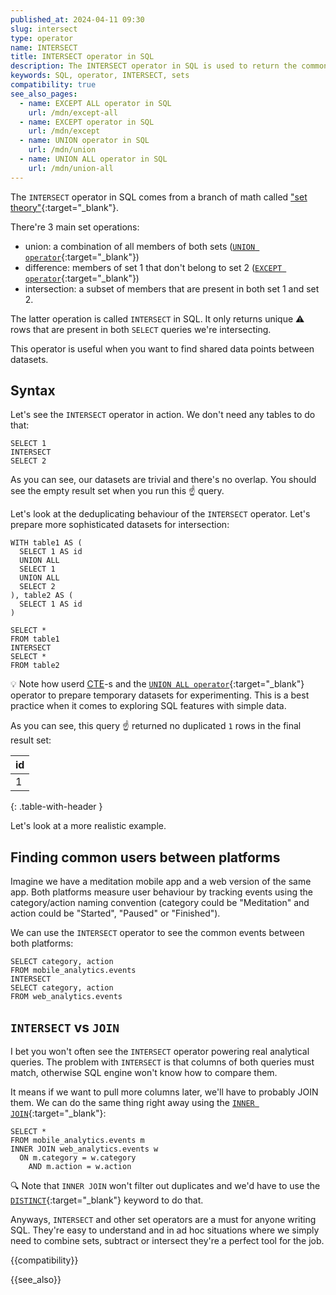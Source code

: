 ```yaml
---
published_at: 2024-04-11 09:30
slug: intersect
type: operator
name: INTERSECT
title: INTERSECT operator in SQL
description: The INTERSECT operator in SQL is used to return the common records from two or more SELECT queries.
keywords: SQL, operator, INTERSECT, sets
compatibility: true
see_also_pages:
  - name: EXCEPT ALL operator in SQL
    url: /mdn/except-all
  - name: EXCEPT operator in SQL
    url: /mdn/except
  - name: UNION operator in SQL
    url: /mdn/union
  - name: UNION ALL operator in SQL
    url: /mdn/union-all
---
```


The `INTERSECT` operator in SQL comes from a branch of math called ["set theory"](https://en.wikipedia.org/wiki/Set_(mathematics)#Basic_operations){:target="_blank"}.

There're 3 main set operations:

* union: a combination of all members of both sets ([`UNION operator`](/mdn/union){:target="_blank"})
* difference: members of set 1 that don't belong to set 2 ([`EXCEPT operator`](/mdn/except){:target="_blank"})
* intersection: a subset of members that are present in both set 1 and set 2.

The latter operation is called `INTERSECT` in SQL. It only returns unique :warning: rows that are present in both `SELECT` queries we're intersecting.

This operator is useful when you want to find shared data points between datasets.

## Syntax

Let's see the `INTERSECT` operator in action. We don't need any tables to do that:

~~~pgsql
SELECT 1
INTERSECT
SELECT 2
~~~

As you can see, our datasets are trivial and there's no overlap. You should see the empty result set when you run this :point_up: query.

Let's look at the deduplicating behaviour of the `INTERSECT` operator. Let's prepare more sophisticated datasets for intersection:

~~~pgsql
WITH table1 AS (
  SELECT 1 AS id
  UNION ALL
  SELECT 1
  UNION ALL
  SELECT 2
), table2 AS (
  SELECT 1 AS id
)

SELECT *
FROM table1
INTERSECT
SELECT *
FROM table2
~~~

:bulb: Note how userd [CTE](/mdn/with-as)-s and the [`UNION ALL operator`](/mdn/union-all){:target="_blank"} operator to prepare temporary datasets for experimenting. This is a best practice when it comes to exploring SQL features with simple data.

As you can see, this query :point_up: returned no duplicated `1` rows in the final result set:

| id |
|---|
| 1 |
{: .table-with-header }

Let's look at a more realistic example.

## Finding common users between platforms

Imagine we have a meditation mobile app and a web version of the same app. Both platforms measure user behaviour by tracking events using the category/action naming convention (category could be "Meditation" and action could be "Started", "Paused" or "Finished").

We can use the `INTERSECT` operator to see the common events between both platforms:

~~~pgsql
SELECT category, action
FROM mobile_analytics.events
INTERSECT
SELECT category, action
FROM web_analytics.events
~~~

## `INTERSECT` vs `JOIN`

I bet you won't often see the `INTERSECT` operator powering real analytical queries. The problem with `INTERSECT` is that columns of both queries must match, otherwise SQL engine won't know how to compare them.

It means if we want to pull more columns later, we'll have to probably JOIN them. We can do the same thing right away using the [`INNER JOIN`](/mdn/inner-join){:target="_blank"}:

~~~pgsql
SELECT *
FROM mobile_analytics.events m
INNER JOIN web_analytics.events w
  ON m.category = w.category
    AND m.action = w.action
~~~

:mag: Note that `INNER JOIN` won't filter out duplicates and we'd have to use the [`DISTINCT`](/mdn/distinct){:target="_blank"} keyword to do that.

Anyways, `INTERSECT` and other set operators are a must for anyone writing SQL. They're easy to understand and in ad hoc situations where we simply need to combine sets, subtract or intersect they're a perfect tool for the job.

{{compatibility}}

{{see_also}}
